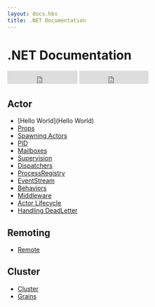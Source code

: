 ```yaml
---
layout: docs.hbs
title: .NET Documentation
---
```

# .NET Documentation

<iframe src="https://ghbtns.com/github-btn.html?user=AsynkronIT&repo=protoactor-dotnet&type=star&count=true&size=large" frameborder="0" scrolling="0" width="160px" height="30px"></iframe>
<iframe src="https://ghbtns.com/github-btn.html?user=AsynkronIT&repo=protoactor-dotnet&type=fork&count=true&size=large" frameborder="0" scrolling="0" width="158px" height="30px"></iframe>


## Actor
- [Hello World](Hello World)
- [Props](Props)
- [Spawning Actors](Spawn)
- [PID](PID)
- [Mailboxes](Mailboxes)
- [Supervision](Supervision)
- [Dispatchers](Dispatchers)
- [ProcessRegistry](ProcessRegistry)
- [EventStream](EventStream)
- [Behaviors](Behaviors)
- [Middleware](Middleware)
- [Actor Lifecycle](Lifecycle)
- [Handling DeadLetter](DeadLetter)

## Remoting
- [Remote](Remote)

## Cluster
- [Cluster](Cluster)
- [Grains](Grains)
